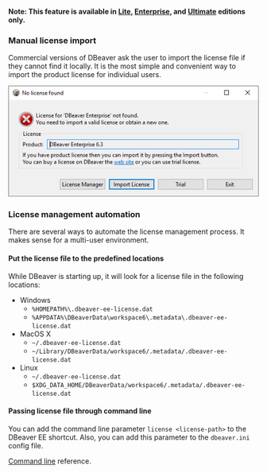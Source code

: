 **Note: This feature is available in [Lite](Lite-Edition), [Enterprise](Enterprise-Edition), and [Ultimate](Ultimate-Edition) editions only.**

### Manual license import

Commercial versions of DBeaver ask the user to import the license file if they cannot find it locally.
It is the most simple and convenient way to import the product license for individual users.

![](images/license-not-found.png)

### License management automation

There are several ways to automate the license management process. It makes sense for a multi-user environment.

#### Put the license file to the predefined locations

While DBeaver is starting up, it will look for a license file in the following locations: 

- Windows
    - `%HOMEPATH%\.dbeaver-ee-license.dat`
    - `%APPDATA%\DBeaverData\workspace6\.metadata\.dbeaver-ee-license.dat`
- MacOS X
    - `~/.dbeaver-ee-license.dat`
    - `~/Library/DBeaverData/workspace6/.metadata/.dbeaver-ee-license.dat`
- Linux
    - `~/.dbeaver-ee-license.dat`
    - `$XDG_DATA_HOME/DBeaverData/workspace6/.metadata/.dbeaver-ee-license.dat`


#### Passing license file through command line

You can add the command line parameter `license <license-path>` to the DBeaver EE shortcut.
Also, you can add this parameter to the `dbeaver.ini` config file.

[Command line](Command-Line) reference.
